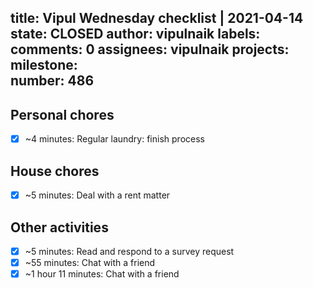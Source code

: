 title:	Vipul Wednesday checklist | 2021-04-14
state:	CLOSED
author:	vipulnaik
labels:	
comments:	0
assignees:	vipulnaik
projects:	
milestone:	
number:	486
--
## Personal chores

- [x] ~4 minutes: Regular laundry: finish process

## House chores

- [x] ~5 minutes: Deal with a rent matter

## Other activities

- [x] ~5 minutes: Read and respond to a survey request
- [x] ~55 minutes: Chat with a friend 
- [x] ~1 hour 11 minutes: Chat with a friend
